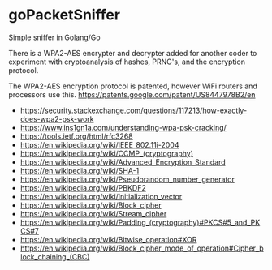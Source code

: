 # goPacketSniffer

Simple sniffer in Golang/Go

There is a WPA2-AES encrypter and decrypter added for another coder to experiment with cryptoanalysis of hashes, PRNG's, and the encryption protocol.

The WPA2-AES encryption protocol is patented, however WiFi routers and processors use this.
https://patents.google.com/patent/US8447978B2/en

- https://security.stackexchange.com/questions/117213/how-exactly-does-wpa2-psk-work
- https://www.ins1gn1a.com/understanding-wpa-psk-cracking/
- https://tools.ietf.org/html/rfc3268
- https://en.wikipedia.org/wiki/IEEE_802.11i-2004
- https://en.wikipedia.org/wiki/CCMP_(cryptography)
- https://en.wikipedia.org/wiki/Advanced_Encryption_Standard 
- https://en.wikipedia.org/wiki/SHA-1 
- https://en.wikipedia.org/wiki/Pseudorandom_number_generator 
- https://en.wikipedia.org/wiki/PBKDF2 
- https://en.wikipedia.org/wiki/Initialization_vector 
- https://en.wikipedia.org/wiki/Block_cipher 
- https://en.wikipedia.org/wiki/Stream_cipher 
- https://en.wikipedia.org/wiki/Padding_(cryptography)#PKCS#5_and_PKCS#7
- https://en.wikipedia.org/wiki/Bitwise_operation#XOR 
- https://en.wikipedia.org/wiki/Block_cipher_mode_of_operation#Cipher_block_chaining_(CBC)

